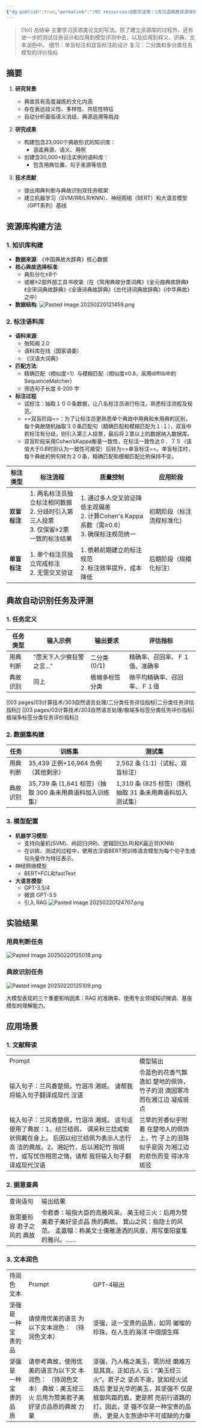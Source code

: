 ```yaml
---
{"dg-publish":true,"permalink":"/02 resources/@莫凯洁等：《古汉语典故资源库的构建及应用研究》/","created":"2025-02-20T11:47:03.495+08:00","updated":"2025-03-01T20:44:20.581+08:00"}
---
```


> [!lol] 总结😁
> 主要学习资源类论文的写法。除了建立资源库的过程外，还有进一步的测试任务设计和应用到模型评测中去，以及应用到释义、识典、文本润色中。
> 细节：单盲标注和双盲标注的设计
> 复习：二分类和多分类任务模型的评价指标
  

## 摘要
1. **研究背景**  
   - 典故具有高度凝练的文化内涵
   - 存在表达歧义性、多样性、共现性特征
   - 自动分析面临语义消歧、典源追溯等挑战

2. **研究成果**  
   - 构建包含23,000个典故形式的知识库：
     - 涵盖典源、语义、用例
   - 创建含30,000+标注实例的语料库：
     - 包含用典位置、句子来源等信息

3. **技术贡献**  
   - 提出用典判断与典故识别双任务框架
   - 建立机器学习（SVM/RR/LR/KNN）、神经网络（BERT）和大语言模型（GPT系列）基线

## 资源库构建方法

### 1. 知识库构建
- **数据来源**: 《中国典故大辞典》核心数据
- **核心典故选择标准**:
	- 典形分化≥8个
	- 或被≥2部外部工具书收录（在《常用典故分类词典》《全元曲典故辞典》《全宋词典故辞典》《全唐诗典故辞典》《古代诗词典故辞典》《中华典故》之中）
- **数据结构**:
![Pasted image 20250220121459.png](/img/user/09%20settings/Z%20attachment/Pasted%20image%2020250220121459.png)

### 2. 标注语料库
- **语料来源**:
	- 殆知阁 2.0
	- 语料库在线（国家语委）
	- 《汉语大词典》
- **匹配方法**:
	- 精确匹配（相似度=1）与模糊匹配（相似度≥0.8，采用difflib中的SequenceMatcher）
	- 筛选句子长度 8-200 字
- **标注过程**
	- 试标注：抽取１００条数据，让八名标注员进行标注，熟悉标注流程及规范。
	- ==双盲阶段==：为了让标注员更熟悉单个典故中用典和未用典的区别，每个典故随机抽取３０条匹配句（精确匹配和模糊匹配为１∶１），双盲中若标注有分歧，则引入第三人投票，最后将２票以上的数据纳入数据库。
	- 双盲阶段采用Cohen’sKappa衡量一致性，在标注一致性达０．７５（该值大于0.6时则认为一致性可接受）后转为==单盲标注==。单盲标注时，每个典故的例句转为２０条，精确匹配和模糊匹配比例保持不变。

| **标注类型** | **标注流程**                                              | **质量控制**                                                        | **应用阶段**      |
| -------- | ----------------------------------------------------- | --------------------------------------------------------------- | ------------- |
| **双盲标注** | 1. 两名标注员独立标注相同数据<br>2. 分歧时引入第三人投票<br>3. 仅保留≥2票一致的标注结果 | 1. 通过多人交叉验证降低主观偏差<br>2. 计算Cohen's Kappa系数（需≥0.6）<br>3. 确保标注规范统一 | 初期阶段（标注流程标准化） |
| **单盲标注** | 1. 单个标注员独立完成标注<br>2. 无需交叉验证                           | 1. 依赖前期建立的标注规范<br>2. 标注效率提升，成本降低                                | 后期阶段（规模化标注）   |
## 典故自动识别任务及评测

### 1. 任务定义
| 任务类型 | 输入示例            | 输出要求      | 评估指标            |
| ---- | --------------- | --------- | --------------- |
| 用典判断 | "愿天下人少察狂警之言..." | 二分类 (0/1) | 精确率、召回率、Ｆ１值、准确率 |
| 典故识别 | 同上              | 极端多标签分类   | 微平均精确率、召回率、Ｆ１值  |

[[03 pages/03计算技术/303自然语言处理/二分类任务评估指标\|二分类任务评估指标]]
[[03 pages/03计算技术/303自然语言处理/极端多标签分类任务评价指标\|极端多标签分类任务评价指标]]
### 2. 数据集构建
| 任务   | 训练集                                     | 测试集                                   |
| ---- | --------------------------------------- | ------------------------------------- |
| 用典判断 | 35,439 正例+16,964 负例（其他剩余）               | 2,562 条 (1:1)（试标、双盲标注）                |
| 典故识别 | 35,739 条 (1,841 标签)（抽取 300 条未用典语料加入训练集） | 1,310 条 (825 标签)（随机抽取 31 条未用典语料加入测试集） |

### 3. 模型配置
- **机器学习模型**:
	- 支持向量机(SVM)、岭回归(RR)、逻辑回归(LR)和K最近邻(KNN)
	- 在训练、测试的过程中，使用古汉语BERT预训练语言模型为每个句子生成句向量作为特征表示。
- 神经网络模型 
	- BERT+FCL和fastText
- **大语言模型**:
	- GPT-3.5/4
	- 微调 GPT-3.5
	- 引入 RAG
![Pasted image 20250220124707.png](/img/user/09%20settings/Z%20attachment/Pasted%20image%2020250220124707.png)

## 实验结果

### 用典判断任务
![Pasted image 20250220125018.png](/img/user/09%20settings/Z%20attachment/Pasted%20image%2020250220125018.png)

### 典故识别任务
![Pasted image 20250220125109.png](/img/user/09%20settings/Z%20attachment/Pasted%20image%2020250220125109.png)

大模型表现的三个重要影响因素：RAG 的准确率、使用专业领域知识微调、基座模型的理解能力。
## 应用场景

### 1. 文献释读
<html><body><table><tr><td>Prompt</td><td>模型输出</td></tr><tr><td>输入句子：兰风香楚佩，竹泪冷 湘斑。 请帮我将输入句子翻译成现代 汉语</td><td>令蓝色的花香气飘逸如 楚地的佩饰，竹子的泪 滴因寒冷而在湘江边 凝成斑点</td></tr><tr><td>输入句子：兰风香楚佩，竹泪冷 湘斑。 这句话使用了典故：1、纫兰结佩， 谓采秋兰捻成索状佩戴在身上。 后因以纫兰结佩为表示人志行高 洁的典故。2、湘妃竹，后以湘妃竹 指斑竹，或写忧伤相思之情。请帮 我将输入句子翻译成现代汉语</td><td>兰草的芳香似乎附着 在楚地人的佩饰上，竹 子上的泪珠似乎是因 为湘江边的悲伤而变 得冰冷斑驳</td></tr></table></body></html>


### 2. 据意查典
<html><body><table><tr><td>查询语句</td><td>输出结果</td></tr><tr><td>我需要形容 君子之风的 典故</td><td>令君香：喻指大臣的高雅风采。 美玉经三火：后用为赞美君子美好坚贞品 质的典故。 箕山之风：指隐士的风范。 孟嘉帽：称美文士儒雅潇洒的风度，用写重阳宴集的雅兴。……</td></tr></table></body></html>

### 3. 文本润色
<html><body><table><tr><td>待润色 文本</td><td>Prompt</td><td>GPT-4输出</td></tr><tr><td>坚强是 一种宝 贵的品</td><td>请使用优美的语言 为以下文本润色： （待润色文本）</td><td>坚强，这一宝贵的品质，如同 璀璨的珍珠，在人生的海洋 中熠熠生辉</td></tr><tr><td>坚强是 一种宝 贵的品 质</td><td>请参考典故，使用优 美的语言为以下文 本润色： （待润色文本） 典故：美玉经三火 后用为赞美君子美 好坚贞品质的典故 力量</td><td>坚强，乃人格之美玉，需历经 磨难方显其真。正如古人 云：“美玉经三火”。君子之 坚贞不渝，犹如经火试炼后 更显光华的美玉，其坚强不 仅是抵御风霜的盾，更是照 亮前行道路的灯。因此，坚 强不仅是一种宝贵的品质， 更是人生旅途中不可或缺的力量</td></tr></table></body></html>

